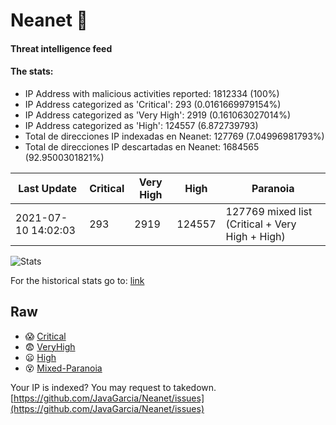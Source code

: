 # Neanet :hocho:
#### Threat intelligence feed
#### The stats:

- IP Address with malicious activities reported: 1812334 (100%)
- IP Address categorized as 'Critical':  293 (0.0161669979154%)
- IP Address categorized as 'Very High':  2919 (0.161063027014%)
- IP Address categorized as 'High':  124557 (6.872739793)
- Total de direcciones IP indexadas en Neanet:  127769 (7.04996981793%)
- Total de direcciones IP descartadas en Neanet:  1684565 (92.9500301821%)

| Last Update | Critical | Very High | High | Paranoia |
| --- | --- | --- | --- | --- |
| 2021-07-10 14:02:03 | 293 | 2919 | 124557 | 127769 mixed list (Critical + Very High + High)|

![Stats](https://docs.google.com/spreadsheets/d/e/2PACX-1vSnaNMIXVabIpDJjufMlzH7poXnshF3mgd8Is1g9ytUEzVsP5my4Trn8f-xkoLLQ38xpL3HtmUexLo6/pubchart?oid=501124687&format=image)

For the historical stats go to: [link](/stats.csv)
## Raw
- :scream: [Critical](https://raw.githubusercontent.com/JavaGarcia/Neanet/master/blacklists/neanet_critical.txt)
- :fearful: [VeryHigh](https://raw.githubusercontent.com/JavaGarcia/Neanet/master/blacklists/neanet_veryHigh.txtt)
- :frowning: [High](https://raw.githubusercontent.com/JavaGarcia/Neanet/master/blacklists/neanet_high.txt)
- :dizzy_face: [Mixed-Paranoia](https://raw.githubusercontent.com/JavaGarcia/Neanet/master/blacklists/neanet_all.txt)


Your IP is indexed? You may request to takedown. [https://github.com/JavaGarcia/Neanet/issues](https://github.com/JavaGarcia/Neanet/issues)









































































































































































































































































































































































































































































































































































































































































































































































































































































































































































































































































































































































































































































































































































































































































































































































































































































































































































































































































































































































































































































































































































































































































































































































































































































































































































































































































































































































































































































































































































































































































































































































































































































































































































































































































































































































































































































































































































































































































































































































































































































































































































































































































































































































































































































































































































































































































































































































































































































































































































































































































































































































































































































































































































































































































































































































































































































































































































































































































































































































































































































































































































































































































































































































































































































































































































































































































































































































































































































































































































































































































































































































































































































































































































































































































































































































































































































































